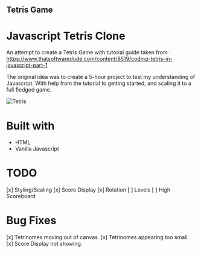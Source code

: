 Tetris Game
-----------------------
# Javascript Tetris Clone

An attempt to create a Tetris Game with tutorial guide taken from : https://www.thatsoftwaredude.com/content/8519/coding-tetris-in-javascript-part-1

The original idea was to create a 5-hour project to test my understanding of Javascript. With help from the tutorial to getting started, and scaling it to a full fledged game.

![Tetris](/tetris/game.png "Game")

# Built with
- HTML
- Vanilla Javascript

# TODO
[x] Styling/Scaling
[x] Score Display
[x] Rotation
[ ] Levels
[ ] High Scoreboard

# Bug Fixes
[x] Tetrinomes moving out of canvas.
[x] Tetrinomes appearing too small.
[x] Score Display not showing.
